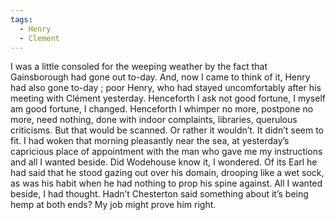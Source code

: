 ```yaml
---
tags:
  - Henry
  - Clement
---
```

I was a little consoled for the weeping weather by the fact that Gainsborough had gone out to-day. And, now I came to think of it, Henry had also gone to-day ; poor Henry, who had stayed uncomfortably after his meeting with Clément yesterday. Henceforth I ask not good fortune, I myself am good fortune, I changed. Henceforth I whimper no more, postpone no more, need nothing, done with indoor complaints, libraries, querulous criticisms. But that would be scanned. Or rather it wouldn’t. It didn’t seem to fit. I had woken that morning pleasantly near the sea, at yesterday’s capricious place of appointment with the man who gave me my instructions and all I wanted beside. Did Wodehouse know it, I wondered. Of its Earl he had said that he stood gazing out over his domain, drooping like a wet sock, as was his habit when he had nothing to prop his spine against. All I wanted beside, I had thought. Hadn’t Chesterton said something about it’s being hemp at both ends? My job might prove him right.
